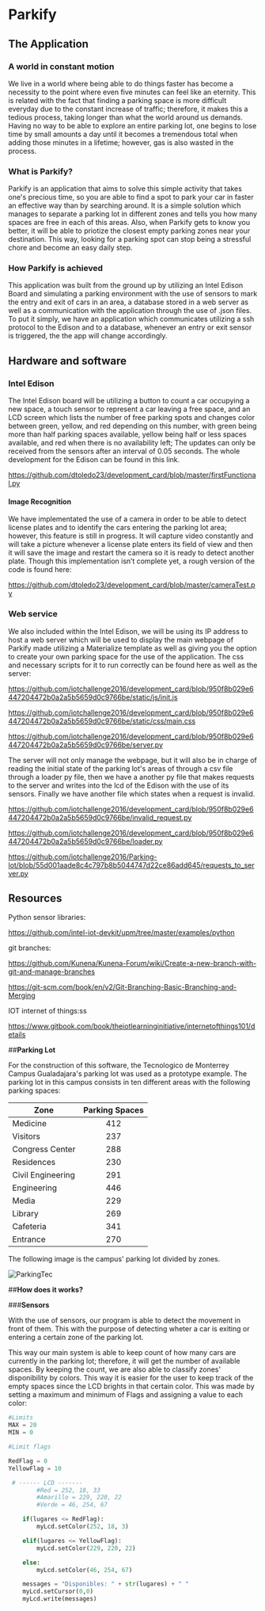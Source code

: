 # Parkify
## The Application

### A world in constant motion

We live in a world where being able to do things faster has become a necessity to the point where even five minutes can feel like an eternity. This is related with the fact that finding a parking space is more difficult everyday due to the constant increase of traffic; therefore, it makes this a tedious process, taking longer than what the world around us demands. Having no way to be able to explore an entire parking lot, one begins to lose time by small amounts a day until it becomes a tremendous total when adding those minutes in a lifetime; however, gas is also wasted in the process.

### What is Parkify?

Parkify is an application that aims to solve this simple activity that takes one's precious time, so you are able to find a spot to park your car in faster an effective way than by searching around. It is a simple solution which manages to separate a parking lot in different zones and tells you how many spaces are free in each of this areas. Also, when Parkify gets to know you better, it will be able to priotize the closest empty parking zones near your destination. This way, looking for a parking spot can stop being a stressful chore and become an easy daily step.

### How Parkify is achieved

This application was built from the ground up by utilizing an Intel Edison Board and simulating a parking environment with the use of sensors to mark the entry and exit of cars in an area, a database stored in a web server as well as a communication with the application through the use of .json files. To put it simply, we have an application which communicates utilizing a ssh protocol to the Edison and to a database, whenever an entry or exit sensor is triggered, the the app will change accordingly.
## Hardware and software
### Intel Edison
The Intel Edison board will be utilizing a button to count a car occupying a new space, a touch sensor to represent a car leaving a free space, and an LCD screen which lists the number of free parking spots and changes color between green, yellow, and red depending on this number, with green being more than half parking spaces available, yellow being half or less spaces available, and red when there is no availability left; The updates can only be received from the sensors after an interval of 0.05 seconds. The whole development for the Edison can be found in this link.

 https://github.com/dtoledo23/development_card/blob/master/firstFunctional.py

#### Image Recognition
We have implementated the use of a camera in order to be able to detect license plates and to identify the cars entering the parking lot area; however, this feature is still in progress. It will capture video constantly and will take a picture whenever a license plate enters its field of view and then it will save the image and restart the camera so it is ready to detect another plate. Though this implementation isn’t complete yet, a rough version of the code is found here:

https://github.com/dtoledo23/development_card/blob/master/cameraTest.py
### Web service
We also included within the Intel Edison, we will be using its IP address to host a web server which will be used to display the main webpage of Parkify made utilizing a Materialize template as well as giving you the option to create your own parking space for the use of the application. The css and necessary scripts for it to run correctly can be found here as well as the server:

 https://github.com/iotchallenge2016/development_card/blob/950f8b029e6447204472b0a2a5b5659d0c9766be/static/js/init.js

https://github.com/iotchallenge2016/development_card/blob/950f8b029e6447204472b0a2a5b5659d0c9766be/static/css/main.css

https://github.com/iotchallenge2016/development_card/blob/950f8b029e6447204472b0a2a5b5659d0c9766be/server.py

The server will not only manage the webpage, but it will also be in charge of reading the initial state of the parking lot's areas of through a csv file through a loader py file, then we have a another py file that makes requests to the server and writes into the lcd of the Edison with the use of its sensors. Finally we have another file which states when a request is invalid.

https://github.com/iotchallenge2016/development_card/blob/950f8b029e6447204472b0a2a5b5659d0c9766be/invalid_request.py

https://github.com/iotchallenge2016/development_card/blob/950f8b029e6447204472b0a2a5b5659d0c9766be/loader.py

https://github.com/iotchallenge2016/Parking-lot/blob/55d001aade8c4c797b8b5044747d22ce86add645/requests_to_server.py

## Resources
Python sensor libraries:

https://github.com/intel-iot-devkit/upm/tree/master/examples/python


git branches:

https://github.com/Kunena/Kunena-Forum/wiki/Create-a-new-branch-with-git-and-manage-branches

https://git-scm.com/book/en/v2/Git-Branching-Basic-Branching-and-Merging


IOT internet of things:ss

https://www.gitbook.com/book/theiotlearninginitiative/internetofthings101/details

##__Parking Lot__

For the construction of this software, the Tecnologico de Monterrey Campus Gualadajara's parking lot was used as a prototype example. The parking lot in this campus consists in ten different areas with the following parking spaces:

Zone | Parking Spaces
---|:---:
Medicine | 412
Visitors | 237
Congress Center | 288
Residences | 230
Civil Engineering | 291
Engineering | 446
Media | 229
Library | 269
Cafeteria | 341 
Entrance | 270

The following image is the campus' parking lot divided by zones. 

![ParkingTec](http://i.imgur.com/L5xOqdS.png)

##__How does it works?__

###__Sensors__

With the use of sensors, our program is able to detect the movement in front of them. This with the purpose of detecting wheter a car is exiting or entering a certain zone of the parking lot. 

This way our main system is able to keep count of how many cars are currently in the parking lot; therefore, it will get the number of available spaces. By keeping the count, we are also able to classify zones' disponibility by colors. This way it is easier for the user to keep track of the empty spaces since the LCD brights in that certain color. This was made by setting a maximum and minimum of Flags and assigning a value to each color: 

```python 3
#Limits
MAX = 20
MIN = 0

#Limit flags

RedFlag = 0
YellowFlag = 10

 # ------ LCD -------
        #Red = 252, 18, 33
        #Amarillo = 229, 220, 22
        #Verde = 46, 254, 67

    if(lugares <= RedFlag):
        myLcd.setColor(252, 18, 3)

    elif(lugares <= YellowFlag):
        myLcd.setColor(229, 220, 22)

    else:
        myLcd.setColor(46, 254, 67)

    messages = "Disponibles: " + str(lugares) + " "
    myLcd.setCursor(0,0)
    myLcd.write(messages)
    
```
